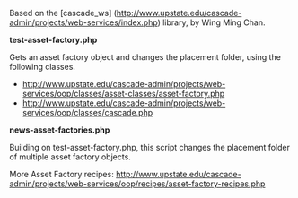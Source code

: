 Based on the [cascade_ws] (http://www.upstate.edu/cascade-admin/projects/web-services/index.php) library, by Wing Ming Chan.

**test-asset-factory.php**

Gets an asset factory object and changes the placement folder, using the following classes.

  * http://www.upstate.edu/cascade-admin/projects/web-services/oop/classes/asset-classes/asset-factory.php
  * http://www.upstate.edu/cascade-admin/projects/web-services/oop/classes/cascade.php

**news-asset-factories.php**

Building on test-asset-factory.php, this script changes the placement folder of multiple asset factory objects.

More Asset Factory recipes:
http://www.upstate.edu/cascade-admin/projects/web-services/oop/recipes/asset-factory-recipes.php